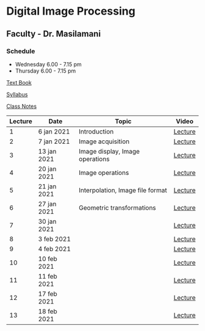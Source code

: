 # Digital Image Processing
## Faculty - Dr. Masilamani

### Schedule
- Wednesday 6.00 - 7.15 pm
- Thursday 6.00 - 7.15 pm

[Text Book](https://github.com/Aryelld/PDI/blob/master/Rafael%20C.%20Gonzalez%2C%20Richard%20E.%20Woods%20-%20Digital%20Image%20Processing%20(2008%2C%20Prentice%20Hall).pdf)

[Syllabus](http://iiitdm.ac.in/img/electives/Digital_Image_Processing.pdf)

[Class Notes](https://iiitdmacin-my.sharepoint.com/:o:/g/personal/masila_iiitdm_ac_in/Ehj-vb_3RFtNpSf6GzOrvEYB8YEb3LAdm_-i2zcienskiw?e=Dh6Pza)

|Lecture|Date|Topic|Video|
|---|---|---|---|
|1|6 jan 2021|Introduction|[Lecture](https://drive.google.com/file/d/1kUXw-GhxCTZACiQLkLDlLhxtp4EtA3bJ/view)|
|2|7 jan 2021|Image acquisition|[Lecture](https://drive.google.com/file/d/1IpwAu90qUYahStNKdxOyUvS4hIiuLVCy/view)|
|3|13 jan 2021|Image display, Image operations|[Lecture](https://drive.google.com/file/d/1hzCj4TQkTWVhy3NzaTgm3WU36zaxHu59/view)|
|4|20 jan 2021|Image operations|[Lecture](https://drive.google.com/file/d/187CKGJnRMs6WuAH855-b2g8FR7oSteWa/view)|
|5|21 jan 2021|Interpolation, Image file format|[Lecture](https://drive.google.com/file/d/1ti_eZddkBvz7KWRty1LSRQA8vNHNHH9d/view)|
|6|27 jan 2021|Geometric transformations|[Lecture](https://drive.google.com/file/d/1XxhSpSBYtgv9EFUeMu-QjyDBSWG1aV4o/view)|
|7|30 jan 2021||[Lecture](https://drive.google.com/file/d/10fMo9jF7aacgcuE0hX5z_dxDR9jyjyxO/view)|
|8|3 feb 2021||[Lecture](https://drive.google.com/file/d/1VRqTOfBJd1BKpeqY35tF1TuMrJinH5UB/view)|
|9|4 feb 2021||[Lecture](https://drive.google.com/file/d/1AU1lDaYtbhL2WS2hBwuILTsk9kfHER2G/view)|
|10|10 feb 2021||[Lecture](https://drive.google.com/file/d/1pPgdJKC8VMTMyNljvMSF3Yhozkn984VO/view)|
|11|11 feb 2021||[Lecture](https://drive.google.com/file/d/1FUxBBwI2U2UdVjk9OjopgRixV3kWeptO/view)|
|12|17 feb 2021||[Lecture](https://drive.google.com/file/d/128IXbGWJtGzNyH-oebQ6e9SWgrk8EFTm/view)|
|13|18 feb 2021||[Lecture](https://drive.google.com/file/d/1JmWhHjSfex-pVIEneebFcTeuGCLUXZwP/view)|

<!-- | lec no | date | topic |[Lecture]()| -->